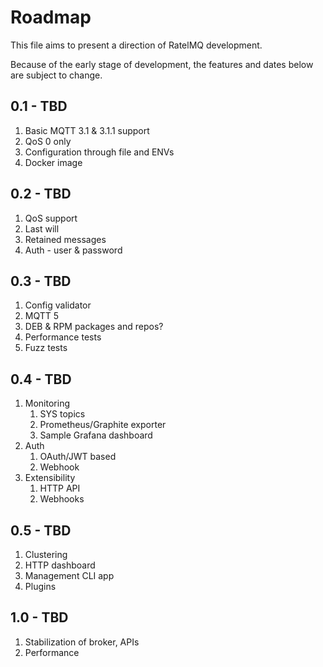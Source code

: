 # Roadmap

This file aims to present a direction of RatelMQ development.

Because of the early stage of development, the features and dates below are subject to change.

## 0.1 - TBD

1. Basic MQTT 3.1 & 3.1.1 support
2. QoS 0 only
3. Configuration through file and ENVs
4. Docker image

## 0.2 - TBD

1. QoS support
2. Last will
3. Retained messages
4. Auth - user & password

## 0.3 - TBD

1. Config validator
2. MQTT 5
3. DEB & RPM packages and repos?
4. Performance tests
5. Fuzz tests

## 0.4 - TBD

1. Monitoring
    1. SYS topics
    2. Prometheus/Graphite exporter
    3. Sample Grafana dashboard
2. Auth
    1. OAuth/JWT based
    2. Webhook
4. Extensibility
    1. HTTP API
    1. Webhooks

## 0.5 - TBD

1. Clustering
2. HTTP dashboard
3. Management CLI app
4. Plugins

## 1.0 - TBD

1. Stabilization of broker, APIs
2. Performance
